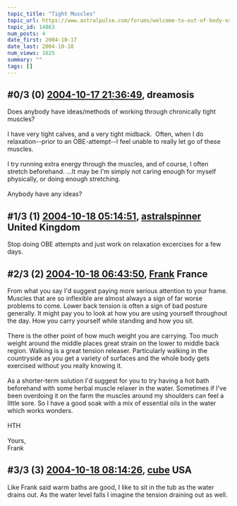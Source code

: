 ```yaml
---
topic_title: "Tight Muscles"
topic_url: https://www.astralpulse.com/forums/welcome-to-out-of-body-experiences!/tight-muscles
topic_id: 14863
num_posts: 4
date_first: 2004-10-17
date_last: 2004-10-18
num_views: 1625
summary: ""
tags: []
---
```


## \#0/3 (0) [2004-10-17 21:36:49](https://www.astralpulse.com/forums/index.php?msg=130479), dreamosis  ##
<section>
Does anybody have ideas/methods of working through chronically tight muscles?
<br>
<br>
I have very tight calves, and a very tight midback.  Often, when I do relaxation--prior to an OBE-attempt--I feel unable to really let go of these muscles.
<br>
<br>
I try running extra energy through the muscles, and of course, I often stretch beforehand. ...It may be I'm simply not caring enough for myself physically, or doing enough stretching.
<br>
<br>
Anybody have any ideas?
</section>

## \#1/3 (1) [2004-10-18 05:14:51](https://www.astralpulse.com/forums/index.php?msg=130506), [astralspinner](https://www.astralpulse.com/forums/profile/?u=888) United Kingdom ##
<section>
Stop doing OBE attempts and just work on relaxation excercises for a few days.
</section>

## \#2/3 (2) [2004-10-18 06:43:50](https://www.astralpulse.com/forums/index.php?msg=130511), [Frank](https://www.astralpulse.com/forums/profile/?u=359) France ##
<section>
From what you say I'd suggest paying more serious attention to your frame. Muscles that are so inflexible are almost always a sign of far worse problems to come. Lower back tension is often a sign of bad posture generally. It might pay you to look at how you are using yourself throughout the day. How you carry yourself while standing and how you sit.
<br>
<br>
There is the other point of how much weight you are carrying. Too much weight around the middle places great strain on the lower to middle back region. Walking is a great tension releaser. Particularly walking in the countryside as you get a variety of surfaces and the whole body gets exercised without you really knowing it.
<br>
<br>
As a shorter-term solution I'd suggest for you to try having a hot bath beforehand with some herbal muscle relaxer in the water. Sometimes if I've been overdoing it on the farm the muscles around my shoulders can feel a little sore. So I have a good soak with a mix of essential oils in the water which works wonders.
<br>
<br>
HTH
<br>
<br>
Yours,
<br>
Frank
</section>

## \#3/3 (3) [2004-10-18 08:14:26](https://www.astralpulse.com/forums/index.php?msg=130520), [cube](https://www.astralpulse.com/forums/profile/?u=3817) USA ##
<section>
Like Frank said warm baths are good, I like to sit in the tub as the water drains out. As the water level falls I imagine the tension draining out as well.
</section>